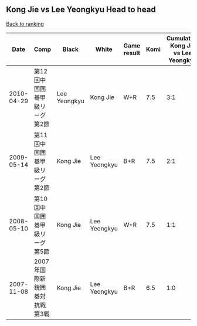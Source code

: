 ## Kong Jie vs Lee Yeongkyu Head to head

[Back to ranking](../../index.md)




| **Date** | **Comp** | **Black** | **White** | **Game result** | **Komi** | **Cumulative Kong Jie vs Lee Yeongkyu** | **Kong Jie streak** | **Lee Yeongkyu streak** | 
| --- | --- | --- | --- | --- | --- | --- | --- | --- |
| 2010-04-29 | 第12回中国囲碁甲級リーグ第2節 | Lee Yeongkyu | Kong Jie | W+R | 7.5 | 3:1 | 2 | 0 | 
| 2009-05-14 | 第11回中国囲碁甲級リーグ第2節 | Kong Jie | Lee Yeongkyu | B+R | 7.5 | 2:1 | 1 | 0 | 
| 2008-05-10 | 第10回中国囲碁甲級リーグ第5節 | Kong Jie | Lee Yeongkyu | W+R | 7.5 | 1:1 | 0 | 1 | 
| 2007-11-08 | 2007年国際新鋭囲碁対抗戦第3戦 | Kong Jie | Lee Yeongkyu | B+R | 6.5 | 1:0 | 1 | 0 |




